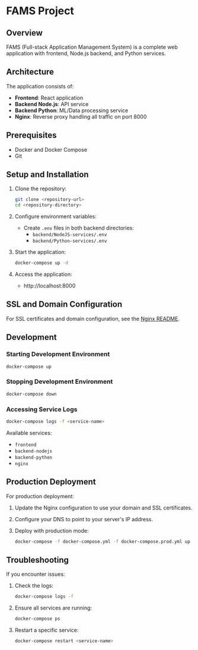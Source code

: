 # FAMS Project

## Overview

FAMS (Full-stack Application Management System) is a complete web application with frontend, Node.js backend, and Python services.

## Architecture

The application consists of:

- **Frontend**: React application
- **Backend Node.js**: API service
- **Backend Python**: ML/Data processing service
- **Nginx**: Reverse proxy handling all traffic on port 8000

## Prerequisites

- Docker and Docker Compose
- Git

## Setup and Installation

1. Clone the repository:
   ```bash
   git clone <repository-url>
   cd <repository-directory>
   ```

2. Configure environment variables:
   - Create `.env` files in both backend directories:
     - `backend/NodeJS-services/.env`
     - `backend/Python-services/.env`

3. Start the application:
   ```bash
   docker-compose up -d
   ```

4. Access the application:
   - http://localhost:8000

## SSL and Domain Configuration

For SSL certificates and domain configuration, see the [Nginx README](./nginx/README.md).

## Development

### Starting Development Environment

```bash
docker-compose up
```

### Stopping Development Environment

```bash
docker-compose down
```

### Accessing Service Logs

```bash
docker-compose logs -f <service-name>
```

Available services:
- `frontend`
- `backend-nodejs`
- `backend-python`
- `nginx`

## Production Deployment

For production deployment:

1. Update the Nginx configuration to use your domain and SSL certificates.

2. Configure your DNS to point to your server's IP address.

3. Deploy with production mode:
   ```bash
   docker-compose -f docker-compose.yml -f docker-compose.prod.yml up -d
   ```

## Troubleshooting

If you encounter issues:

1. Check the logs:
   ```bash
   docker-compose logs -f
   ```

2. Ensure all services are running:
   ```bash
   docker-compose ps
   ```

3. Restart a specific service:
   ```bash
   docker-compose restart <service-name>
   ``` 